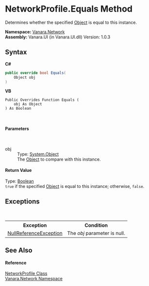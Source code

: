 # NetworkProfile.Equals Method 
 

Determines whether the specified <a href="http://msdn2.microsoft.com/en-us/library/e5kfa45b" target="_blank">Object</a> is equal to this instance.

**Namespace:**&nbsp;<a href="6f9c0845-1a20-2cb1-a754-0b5e90c1683a">Vanara.Network</a><br />**Assembly:**&nbsp;Vanara.UI (in Vanara.UI.dll) Version: 1.0.3

## Syntax

**C#**<br />
``` C#
public override bool Equals(
	Object obj
)
```

**VB**<br />
``` VB
Public Overrides Function Equals ( 
	obj As Object
) As Boolean
```

<br />

#### Parameters
&nbsp;<dl><dt>obj</dt><dd>Type: <a href="http://msdn2.microsoft.com/en-us/library/e5kfa45b" target="_blank">System.Object</a><br />The <a href="http://msdn2.microsoft.com/en-us/library/e5kfa45b" target="_blank">Object</a> to compare with this instance.</dd></dl>

#### Return Value
Type: <a href="http://msdn2.microsoft.com/en-us/library/a28wyd50" target="_blank">Boolean</a><br />`true` if the specified <a href="http://msdn2.microsoft.com/en-us/library/e5kfa45b" target="_blank">Object</a> is equal to this instance; otherwise, `false`.

## Exceptions
&nbsp;<table><tr><th>Exception</th><th>Condition</th></tr><tr><td><a href="http://msdn2.microsoft.com/en-us/library/8w0s4024" target="_blank">NullReferenceException</a></td><td>The *obj* parameter is null.</td></tr></table>

## See Also


#### Reference
<a href="8cd2dd4b-a89b-2f32-d7bd-ecc6dd64bcef">NetworkProfile Class</a><br /><a href="6f9c0845-1a20-2cb1-a754-0b5e90c1683a">Vanara.Network Namespace</a><br />